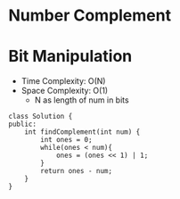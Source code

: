 # Number Complement

# Bit Manipulation

- Time Complexity: O(N)
- Space Complexity: O(1)
  - N as length of num in bits

```
class Solution {
public:
    int findComplement(int num) {
        int ones = 0;
        while(ones < num){
            ones = (ones << 1) | 1;
        }
        return ones - num;
    }
}
```
